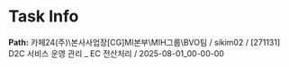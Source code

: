 # Task Info

**Path:** 카페24(주)\본사사업장\[CG]MI본부\MIH그룹\BVO팀 / sikim02 / [271131] D2C 서비스 운영 관리 _ EC 전산처리 / 2025-08-01_00-00-00

